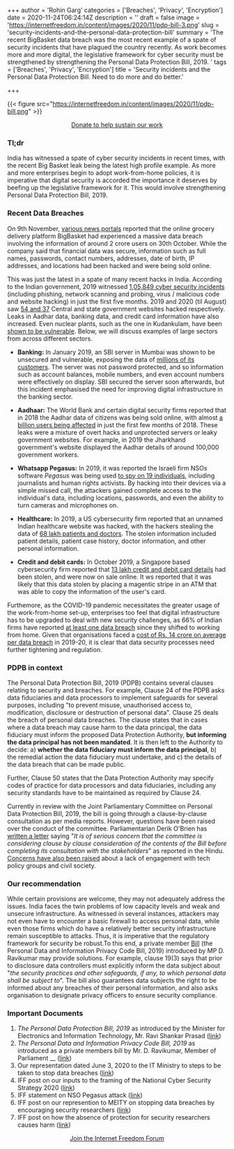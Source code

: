 +++
author = 'Rohin Garg'
categories = ['Breaches', 'Privacy', 'Encryption']
date = 2020-11-24T06:24:14Z
description = ''
draft = false
image = 'https://internetfreedom.in/content/images/2020/11/pdp-bill-3.png'
slug = 'security-incidents-and-the-personal-data-protection-bill'
summary = 'The recent BigBasket data breach was the most recent example of a spate of security incidents that have plagued the country recently. As work becomes more and more digital, the legislative framework for cyber security must be strengthened by strengthening the Personal Data Protection Bill, 2019. '
tags = ['Breaches', 'Privacy', 'Encryption']
title = 'Security incidents and the Personal Data Protection Bill. Need to do more and do better.'

+++


{{< figure src="https://internetfreedom.in/content/images/2020/11/pdp-bill.png" >}}

<div style="text-align:center;">
    <a href="https://internetfreedom.in/donate/" class="button">Donate to help sustain our work</a>
</div>

### Tl;dr

India has witnessed a spate of cyber security incidents in recent times, with the recent Big Basket leak being the latest high profile example. As more and more enterprises begin to adopt work-from-home policies, it is imperative that digital security is accorded the importance it deserves by beefing up the legislative framework for it. This would involve strengthening Personal Data Protection Bill, 2019.

### Recent Data Breaches

On 9th November, [various news portals](https://www.indiatoday.in/technology/news/story/bigbasket-data-of-over-2-crore-users-leaked-now-on-sale-in-dark-web-1739084-2020-11-08) reported that the  online grocery delivery platform BigBasket had experienced a massive data breach involving the information of around 2 crore users on 30th October. While the company said that financial data was secure, information such as full names, passwords, contact numbers, addresses, date of birth, IP addresses, and locations had been hacked and were being sold online.

This was just the latest in a spate of many recent hacks in India. According to the Indian government, 2019 witnessed [1,05,849 cyber security incidents](http://loksabhaph.nic.in/Questions/QResult15.aspx?qref=2148&lsno=17) (including phishing, network scanning and probing, virus / malicious code and website hacking) in just the first five months. 2019 and 2020 (til August) saw [54 and 37](http://loksabhaph.nic.in/Questions/QResult15.aspx?qref=17299&lsno=17) Central and state government websites hacked respectively. Leaks in Aadhar data, banking data, and credit card information have also increased. Even nuclear plants, such as the one in Kudankulam, have been [shown to be vulnerable](https://scroll.in/article/943954/what-happened-when-the-kudankulam-nuclear-plant-was-hacked-and-what-real-danger-did-it-pose). Below, we will discuss examples of large sectors from across different sectors.

* **Banking:** In January 2019, an SBI server in Mumbai was shown to be unsecured and vulnerable, exposing the data of [millions of its customers](https://techcrunch.com/2019/01/30/state-bank-india-data-leak/). The server was not password protected, and so information such as account balances, mobile numbers, and even account numbers were effectively on display. SBI secured the server soon afterwards, but this incident emphasised the need for improving digital infrastructure in the banking sector.



* **Aadhaar:** The World Bank and certain digital security firms reported that in 2018 the Aadhar data of citizens was being sold online, with almost [a billion users being affected](https://www.thehindubusinessline.com/news/1-bn-records-compromised-in-aadhaar-breach-since-january-gemalto/article25224758.ece) in just the first few months of 2018. These leaks were a mixture of overt hacks and unprotected servers or leaky government websites. For example, in 2019 the Jharkhand government's website displayed the Aadhar details of around 100,000 government workers.



* **Whatsapp Pegasus:** In 2019, it was reported the Israeli firm NSOs software _Pegasus_ was being used [to spy on 19 individuals](https://www.thequint.com/explainers/pegasus-spyware-attack-and-affected-phones-explained), including journalists and human rights activists. By hacking into their devices via a simple missed call, the attackers gained complete access to the individual's data, including locations, passwords, and even the ability to turn cameras and microphones on.



* **Healthcare:** In 2019, a US cybersecurity firm reported that an unnamed Indian healthcare website was hacked, with the hackers stealing the data of [68 lakh patients and doctors](https://www.indiatoday.in/crime/story/hackers-attack-indian-healthcare-website-steal-68-lakh-records-1590345-2019-08-22). The stolen information included patient details, patient case history, doctor information, and other personal information.



* **Credit and debit cards:** In October 2019, a Singapore based cybersecurity firm reported that [13 lakh credit and debit card details](https://economictimes.indiatimes.com/news/economy/finance/rbi-asks-indian-banks-to-probe-alleged-data-leak-of-1-3-million-cards/articleshow/71837356.cms?from=mdr) had been stolen, and were now on sale online. It ws reported that it was likely that this data stolen by placing a magentic stripe in an ATM that was able to copy the information of the user's card.

Furthemore, as the COVID-19 pandemic necessitates the greater usage of the work-from-home set-up, enterprises too feel that digital infrastructure has to be upgraded to deal with new security challenges, as 66% of Indian firms have reported [at least one data breach](https://www.thehindu.com/sci-tech/technology/about-66-indian-companies-faced-data-breaches-survey-finds/article32429823.ece) since they shifted to working from home. Given that organisations faced a [cost of Rs. 14 crore on average per data breach](https://www.financialexpress.com/industry/technology/organisations-in-india-lost-rs-14-cr-on-average-to-data-breaches-in-august-19-april-20-ibm/2038497/) in 2019-20, it is clear that data security processes need further tightening and regulation.

### PDPB in context

The Personal Data Protection Bill, 2019 (PDPB) contains several clauses relating to security and breaches. For example, Clause 24 of the PDPB asks data fiduciaries and data processors to implement safeguards for several purposes, including "to prevent misuse, unauthorised access to, modification, disclosure or destruction of personal data". Clause 25 deals the breach of personal data breaches. The clause states that in cases where a data breach may cause harm to the data principal, the data fiduciary must inform the proposed Data Protection Authority, **but informing the data principal has not been mandated**. It is then left to the Authority to decide: a) **whether the data fiduciary must inform the data principal**, b) the remedial action the data fiduciary must undertake, and c) the details of the data breach that can be made public.

Further, Clause 50 states that the Data Protection Authority may specify codes of practice for data processors and data fiduciaries, including any security standards have to be maintained as required by Clause 24.

Currently in review with the Joint Parliamentary Committee on Personal Data Protection Bill, 2019, the bill is going through a clause-by-clause consultation as per media reports. However, questions have been raised over the conduct of the committee. Parliamentarian Derik O'Brien has [written a letter](https://www.thehindu.com/news/national/derek-o-brien-raises-concern-about-conduct-of-jpc-on-data-protection-bill/article33061937.ece) saying "_It is_  _of serious concern that the committee is considering clause by clause consideration of the contents of the Bill before completing its consultation with the stakeholders_" as reported in the Hindu. [Concerns have also been raised](https://inc42.com/buzz/tech-policy-groups-seek-wider-consultation-on-data-protection-bill/) about a lack of engagement with tech policy groups and civil society.

### Our recommendation

While certain provisions are welcome, they may not adequately address the issues. India faces the twin problems of low capacity levels and weak and unsecure infrastructure. As witnessed in several instances, attackers may not even have to encounter a basic firewall to access personal data, while even those firms which do have a relatively better security infrastructure remain susceptible to attacks. Thus, it is imperative that the regulatory framework for security be robust.To this end, a private member [Bill](https://drive.google.com/file/d/1DReq96e-FLsSoKUvK94_-VCtu2Y1PE97/view) (the Personal Data and Information Privacy Code Bill, 2019) introduced by MP D. Ravikumar may provide solutions. For example, clause 19(3) says that prior to disclosure data controllers must explicitly inform the data subject about "_the security practices and other safeguards, if any, to which personal data shall be subject to_". The bill also guarantees data subjects the right to be informed about any breaches of their personal information, and also asks organisation to designate privacy officers to ensure security compliance.

### Important Documents

1. _The Personal Data Protection Bill, 2019_ as introduced by the Minister for Electronics and Information Technology, Mr. Ravi Shankar Prasad ([link](https://www.prsindia.org/sites/default/files/bill_files/Personal%20Data%20Protection%20Bill%2C%202019.pdf))
2. _The_  _Personal Data and Information Privacy Code Bill, 2019_ as introduced as a private members bill by Mr. D. Ravikumar, Member of Parliament __ ([link](https://drive.google.com/file/d/1DReq96e-FLsSoKUvK94_-VCtu2Y1PE97/view))
3. Our representation dated June 3, 2020 to the  IT Ministry to steps to be taken to stop data breaches ([link](https://internetfreedom.in/its-time-to-stop-data-breaches-and-security-vulnerabilities-we-write-to-the-it-ministry/))
4. IFF post on our inputs to the framing of the National Cyber Security Strategy 2020 ([link](https://internetfreedom.in/a-cyber-secure-india-starts-with-securing-indians/))
5. IFF statement on NSO Pegasus attack ([link](https://internetfreedom.in/statement-scary-disclosures-on-use-of-nso-spyware-in-india-signal-a-need-for-urgent-remedy/))
6. IFF post on our represention to MEITY on stopping data breaches by encouraging security researchers ([link](https://internetfreedom.in/its-time-to-stop-data-breaches-and-security-vulnerabilities-we-write-to-the-it-ministry/))
7. IFF post on how the absence of protection for security researchers causes harm ([link](https://internetfreedom.in/security-researchers-need-legislative-protection-from-vexatious-lawsuits/))

<div style="text-align:center;">
    <a href="https://forum.internetfreedom.in/" class="button">Join the Internet Freedom Forum</a>
</div>

